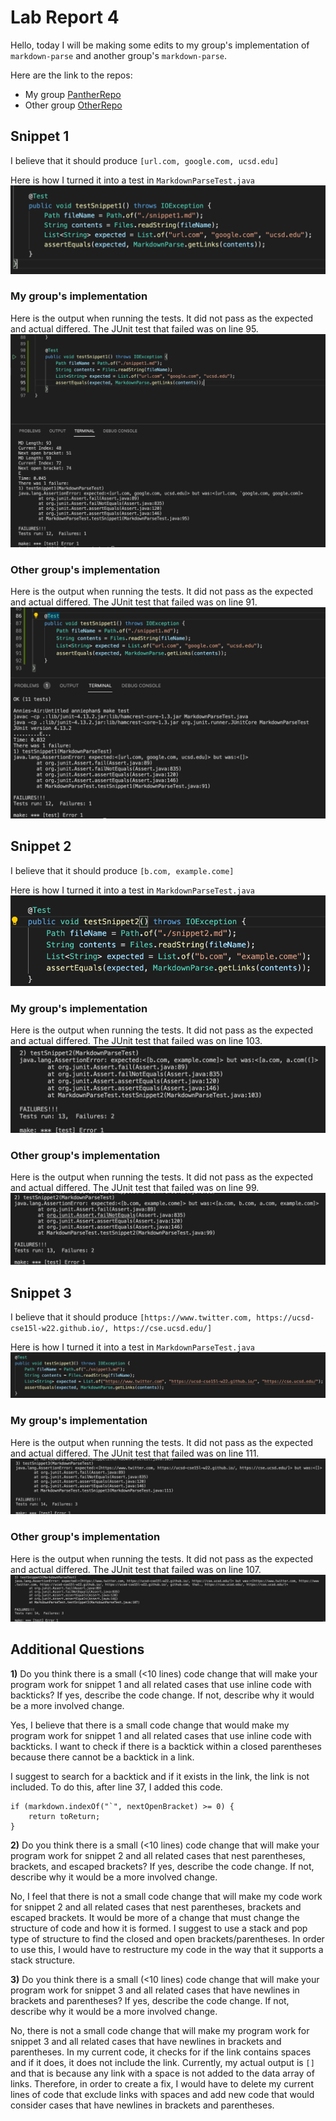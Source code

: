 # Lab Report 4
Hello, today I will be making some edits to my group's implementation of `markdown-parse` and another group's `markdown-parse`.

Here are the link to the repos:
- My group [PantherRepo](https://github.com/AnniePhan02/CSE15L-Panther)
- Other group [OtherRepo](https://github.com/ShashankVenkatramani/markdown-parse/)


## Snippet 1
I believe that it should produce `[url.com, google.com, ucsd.edu]`

Here is how I turned it into a test in `MarkdownParseTest.java`
![Image](Lab4/lab4.1.png)

### My group's implementation
Here is the output when running the tests. It did not pass as the expected and actual differed. The JUnit test that failed was on line 95.
![Image](Lab4/lab4.2.png)

### Other group's implementation
Here is the output when running the tests. It did not pass as the expected and actual differed. The JUnit test that failed was on line 91.
![Image](Lab4/lab4.3.png)


## Snippet 2
I believe that it should produce `[b.com, example.come]`

Here is how I turned it into a test in `MarkdownParseTest.java`
![Image](Lab4/lab4.4.png)

### My group's implementation
Here is the output when running the tests. It did not pass as the expected and actual differed. The JUnit test that failed was on line 103.
![Image](Lab4/lab4.5.png)

### Other group's implementation
Here is the output when running the tests. It did not pass as the expected and actual differed. The JUnit test that failed was on line 99.
![Image](Lab4/lab4.6.png)

## Snippet 3
I believe that it should produce `[https://www.twitter.com, https://ucsd-cse15l-w22.github.io/, https://cse.ucsd.edu/]`

Here is how I turned it into a test in `MarkdownParseTest.java`
![Image](Lab4/lab4.7.png)

### My group's implementation
Here is the output when running the tests. It did not pass as the expected and actual differed. The JUnit test that failed was on line 111.
![Image](Lab4/lab4.8.png)

### Other group's implementation
Here is the output when running the tests. It did not pass as the expected and actual differed. The JUnit test that failed was on line 107.
![Image](Lab4/lab4.9.png)

## Additional Questions
**1)** Do you think there is a small (<10 lines) code change that will make your program work for snippet 1 and all related cases that use inline code with backticks? If yes, describe the code change. If not, describe why it would be a more involved change. 

Yes, I believe that there is a small code change that would make my program work for snippet 1 and all related cases that use inline code with backticks. I want to check if there is a backtick within a closed parentheses because there cannot be a backtick in a link. 

I suggest to search for a backtick and if it exists in the link, the link is not included. To do this, after line 37, I added this code.

```
if (markdown.indexOf("`", nextOpenBracket) >= 0) {
    return toReturn;
}
```

**2)** Do you think there is a small (<10 lines) code change that will make your program work for snippet 2 and all related cases that nest parentheses, brackets, and escaped brackets? If yes, describe the code change. If not, describe why it would be a more involved change.

No, I feel that there is not a small code change that will make my code work for snippet 2 and all related cases that nest parentheses, brackets and escaped brackets. It would be more of a change that must change the structure of code and how it is formed. I suggest to use a stack and pop type of structure to find the closed and open brackets/parentheses. In order to use this, I would have to restructure my code in the way that it supports a stack structure.

**3)** Do you think there is a small (<10 lines) code change that will make your program work for snippet 3 and all related cases that have newlines in brackets and parentheses? If yes, describe the code change. If not, describe why it would be a more involved change.

No, there is not a small code change that will make my program work for snippet 3 and all related cases that have newlines in brackets and parentheses. In my current code, it checks for if the link contains spaces and if it does, it does not include the link. Currently, my actual output is `[]` and that is because any link with a space is not added to the data array of links. Therefore, in order to create a fix, I would have to delete my current lines of code that exclude links with spaces and add new code that would consider cases that have newlines in brackets and parentheses.
